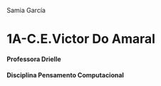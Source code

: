 Samia García
# 1A-C.E.Victor Do Amaral
#### Professora Drielle 
#### Disciplina Pensamento Computacional
